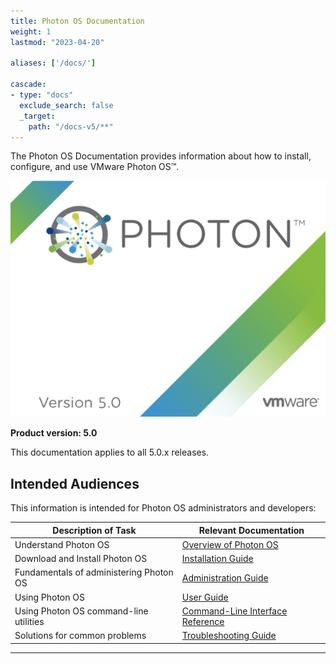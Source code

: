 ```yaml
---
title: Photon OS Documentation
weight: 1
lastmod: "2023-04-20"

aliases: ['/docs/']

cascade:
- type: "docs"
  exclude_search: false
  _target:
    path: "/docs-v5/**"
---
```




The Photon OS Documentation provides information about how to install, configure, and use VMware Photon OS&trade;.

 ![PhotonOS Logo](./images/Photon-5-bootsplash.png)

**Product version: 5.0**

This documentation applies to all 5.0.x releases.

## Intended Audiences

This information is intended for Photon OS administrators and developers:

|**Description of Task**|**Relevant Documentation**|
|---|---|
|Understand Photon OS|[Overview of Photon OS](overview/)|
|Download and Install Photon OS|[Installation Guide](installation-guide/)|
|Fundamentals of administering Photon OS |[Administration Guide](administration-guide/)|
|Using Photon OS|[User Guide](user-guide/)|
|Using Photon OS command-line utilities|[Command-Line Interface Reference](command-line-reference/)|
|Solutions for common problems |[Troubleshooting Guide](troubleshooting-guide/)|

----------
